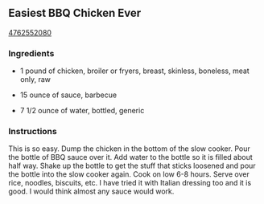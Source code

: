## Easiest BBQ Chicken Ever

[4762552080](http://tastykitchen.com/recipes/main-courses/easiest-bbq-chicken-ever/)

### Ingredients

 - 1 pound of chicken, broiler or fryers, breast, skinless, boneless, meat only, raw

 - 15 ounce of sauce, barbecue

 - 7 1/2 ounce of water, bottled, generic

### Instructions

This is so easy. Dump the chicken in the bottom of the slow cooker. Pour the bottle of BBQ sauce over it. Add water to the bottle so it is filled about half way. Shake up the bottle to get the stuff that sticks loosened and pour the bottle into the slow cooker again. Cook on low 6-8 hours. Serve over rice, noodles, biscuits, etc. I have tried it with Italian dressing too and it is good. I would think almost any sauce would work.